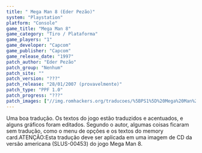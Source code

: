 ```yaml
---
title: " Mega Man 8 (Eder Pezão)"
system: "Playstation"
platform: "Console"
game_title: "Mega Man 8"
game_category: "Tiro / Plataforma"
game_players: "1"
game_developer: "Capcom"
game_publisher: "Capcom"
game_release_date: "1997"
patch_author: "Eder Pezão"
patch_group: "Nenhum"
patch_site: ""
patch_version: "???"
patch_release: "28/01/2007 (provavelmente)"
patch_type: "PPF 1.0"
patch_progress: "???"
patch_images: ["//img.romhackers.org/traducoes/%5BPS1%5D%20Mega%20Man%208%20-%20Eder%20Pez%C3%A3o%20-%201.gif","//img.romhackers.org/traducoes/%5BPS1%5D%20Mega%20Man%208%20-%20Eder%20Pez%C3%A3o%20-%202.gif","//img.romhackers.org/traducoes/%5BPS1%5D%20Mega%20Man%208%20-%20Eder%20Pez%C3%A3o%20-%203.gif"]
---
```

Uma boa tradução. Os textos do jogo estão traduzidos e acentuados, e alguns gráficos foram editados. Segundo o autor, algumas coisas ficaram sem tradução, como o menu de opções e os textos do memory card.ATENÇÃO:Esta tradução deve ser aplicada em uma imagem de CD da versão americana (SLUS-00453) do jogo Mega Man 8.